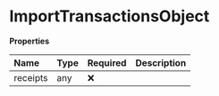 # ImportTransactionsObject

**Properties**

| Name     | Type | Required | Description |
| :------- | :--- | :------- | :---------- |
| receipts | any  | ❌       |             |
